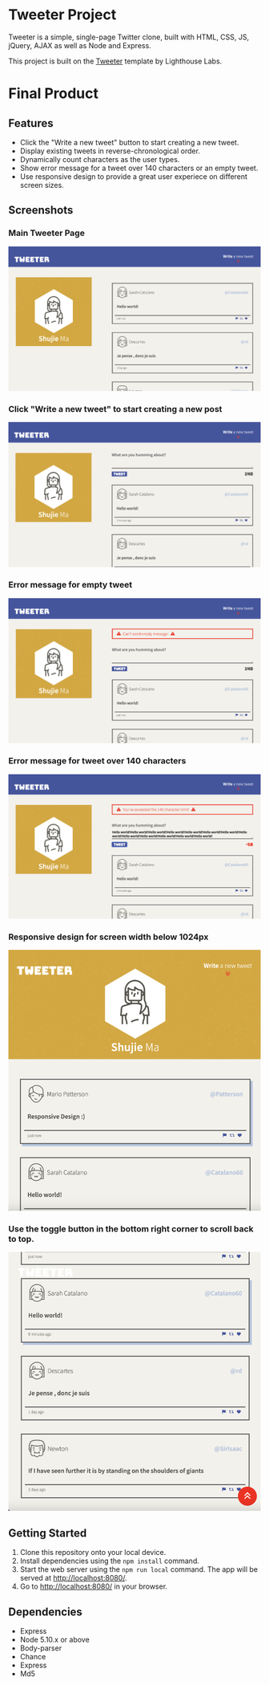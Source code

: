 # Tweeter Project

Tweeter is a simple, single-page Twitter clone, built with HTML, CSS, JS, jQuery, AJAX as well as Node and Express.

This project is built on the [Tweeter](https://github.com/lighthouse-labs/tweeter) template by Lighthouse Labs.

# Final Product
## Features
- Click the "Write a new tweet" button to start creating a new tweet.
- Display existing tweets in reverse-chronological order.
- Dynamically count characters as the user types.
- Show error message for a tweet over 140 characters or an empty tweet.
- Use responsive design to provide a great user experiece on different screen sizes.

## Screenshots
### Main Tweeter Page
!["Main Tweeter Page"](/docs/tweet.png)

### Click "Write a new tweet" to start creating a new post
!["new tweet"](/docs/new-tweet.png)

### Error message for empty tweet
!["empty error message"](/docs/error01.png)

### Error message for tweet over 140 characters
!["error message for over 140 characters"](/docs/error02.png)

### Responsive design for screen width below 1024px
!["responsive design"](/docs/responsive.png)

### Use the toggle button in the bottom right corner to scroll back to top.
!["scroll-to-top"](/docs/scroll-to-top.png)






## Getting Started

1. Clone this repository onto your local device.
3. Install dependencies using the `npm install` command.
3. Start the web server using the `npm run local` command. The app will be served at <http://localhost:8080/>.
4. Go to <http://localhost:8080/> in your browser.

## Dependencies

- Express
- Node 5.10.x or above
- Body-parser
- Chance
- Express
- Md5
